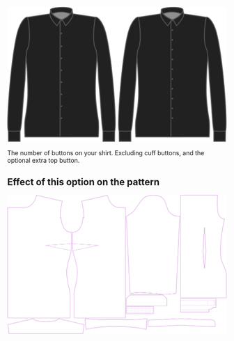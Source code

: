 ![Knöpfe](buttons.svg)

The number of buttons on your shirt. Excluding cuff buttons, and the optional extra top button.


## Effect of this option on the pattern
![This image shows the effect of this option by superimposing several variants that have a different value for this option](simone_buttons_sample.svg "Effect of this option on the pattern")